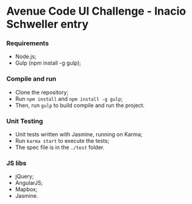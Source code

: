 # Avenue Code UI Challenge - Inacio Schweller entry #

### Requirements ###
* Node.js;
* Gulp (npm install -g gulp);

### Compile and run ###
* Clone the repository;
* Run ``` npm install ``` and ``` npm install -g gulp ```;
* Then, run ``` gulp ``` to build compile and run the project.

### Unit Testing ###
* Unit tests written with Jasmine, running on Karma;
* Run ``` karma start ``` to execute the tests;
* The spec file is in the ``` ./test ``` folder.
 
### JS libs ###
* jQuery;
* AngularJS;
* Mapbox;
* Jasmine.
